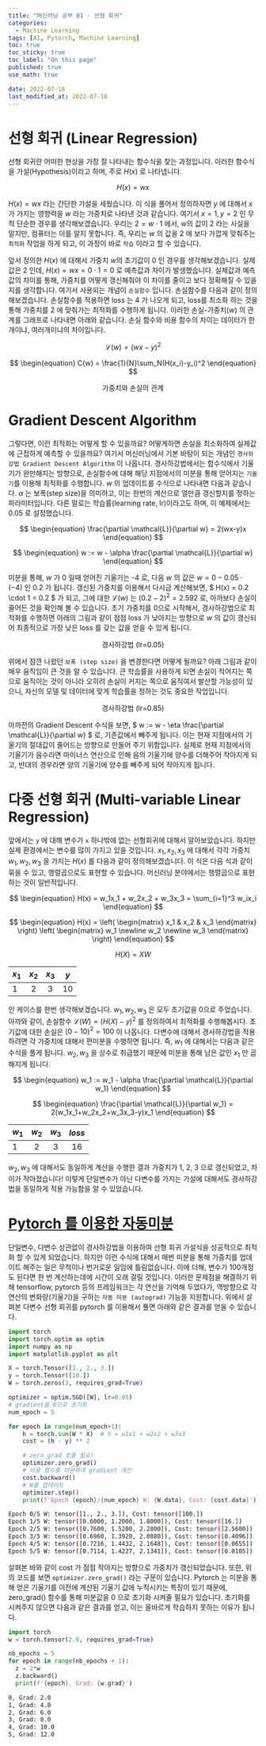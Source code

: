 ```yaml
---
title: "머신러닝 공부 01 - 선형 회귀"
categories:
  - Machine Learning
tags: [AI, Pytorch, Machine Learning]
toc: true
toc_sticky: true
toc_label: "On this page"
published: true
use_math: true

date: 2022-07-18
last_modified_at: 2022-07-18
---
```


# 선형 회귀 (Linear Regression)
선형 회귀란 어떠한 현상을 가장 잘 나타내는 함수식을 찾는 과정입니다. 이러한 함수식을 가설(Hypothesis)이라고 하며, 주로 $H(x)$ 로 나타냅니다. 

$$
\begin{equation}
H(x) = wx
\end{equation}
$$

$H(x) = wx$ 라는 간단한 가설을 세웠습니다. 이 식을 풀어서 정의하자면 $y$ 에 대해서 $x$ 가 가지는 영향력을 $w$ 라는 가중치로 나타낸 것과 같습니다. 여기서 $x=1, y=2$ 인 무척 단순한 경우를 생각해보겠습니다. 우리는 $2=w \cdot 1$ 에서, $w$의 값이 2 라는 사실을 알지만, 컴퓨터는 이를 알지 못합니다. 즉, 우리는 $w$ 의 값을 2 에 보다 가깝게 맞춰주는 `최적화` 작업을 하게 되고, 이 과정이 바로 `학습` 이라고 할 수 있습니다.

앞서 정의한 $H(x)$ 에 대해서 가중치 $w$의 초기값이 0 인 경우를 생각해보겠습니다. 실제값은 2 인데, $H(x)=wx=0 \cdot 1=0$ 로 예측값과 차이가 발생했습니다. 실제값과 예측값의 차이를 통해, 가중치를 어떻게 갱신해줘야 이 차이를 줄이고 보다 정확해질 수 있을지를 생각합니다. 여기서 사용되는 개념이 `손실함수` 입니다. 손실함수를 다음과 같이 정의해보겠습니다. 손실함수를 적용하면 loss 는 4 가 나오게 되고, loss를 최소화 하는 것을 통해 가중치를 2 에 맞춰가는 최적화를 수행하게 됩니다. 이러한 손실-가중치($w$) 의 관계를 그래프로 나타내면 아래와 같습니다. 손실 함수와 비용 함수의 차이는 데이터가 한 개이냐, 여러개이냐의 차이입니다.

$$
\begin{equation}
\mathcal{L}(w) = (wx-y)^2
\end{equation}
$$

$$
\begin{equation}
C(w) = \frac{1}{N}\sum_N(H(x_i)-y_i)^2
\end{equation}
$$

<center>
<figure style="width:50%"> <img src="/Images/Study/mlstudy/cost.jpg" alt=""/>
<figcaption>가중치와 손실의 관계</figcaption>
</figure>
</center>

# Gradient Descent Algorithm
그렇다면, 이런 최적화는 어떻게 할 수 있을까요? 어떻게하면 손실을 최소화하여 실제값에 근접하게 예측할 수 있을까요? 여기서 머신러닝에서 기본 바탕이 되는 개념인 `경사하강법 Gradient Descent Algorithm` 이 나옵니다. 경사하강법에서는 함수식에서 기울기가 완만해지는 방향으로, 손실함수에 대해 해당 지점에서의 미분을 통해 얻어지는 `기울기`를 이용해 최적화를 수행합니다. $w$ 의 업데이트를 수식으로 나타내면 다음과 같습니다. $\alpha$ 는 보폭(step size)을 의미하고, 이는 한번의 계산으로 얼만큼 갱신할지를 정하는 파라미터입니다. 다른 말로는 학습률(learning rate, lr)이라고도 하며, 이 예제에서는 0.05 로 설정했습니다.

$$
\begin{equation}
\frac{\partial \mathcal{L}}{\partial w} = 2(wx-y)x
\end{equation}
$$

$$
\begin{equation}
w := w - \alpha \frac{\partial \mathcal{L}}{\partial w}
\end{equation}
$$

미분을 통해, $w$ 가 0 일때 얻어진 기울기는 -4 로, 다음 $w$ 의 값은 $w=0-0.05 \cdot (-4)$ 인 0.2 가 됩니다. 갱신된 가중치를 이용해서 다시금 계산해보면, $ H(x) = 0.2 \cdot 1 = 0.2 $ 가 되고, 그에 대한 $\mathcal{L}(w)$ 는 $(0.2-2)^2=2.592$ 로, 아까보다 손실이 줄어든 것을 확인해 볼 수 있습니다. 초기 가중치를 0으로 시작해서, 경사하강법으로 최적화를 수행하면 아래의 그림과 같이 점점 loss 가 낮아지는 방향으로 $w$ 의 값이 갱신되어 최종적으로 가장 낮은 loss 를 갖는 값을 얻을 수 있게 됩니다.

<center>
<figure style="width:50%"> <img src="/Images/Study/mlstudy/gd-lr0.05.jpg" alt=""/>
<figcaption>경사하강법 (lr=0.05)</figcaption>
</figure>
</center>

위에서 잠깐 나왔던 `보폭 (step size)` 을 변경한다면 어떻게 될까요? 아래 그림과 같이 매우 움직임이 큰 것을 알 수 있습니다. 큰 학습률을 사용하게 되면 손실이 적어지는 쪽으로 움직이는 것이 아니라 오히려 손실이 커지는 쪽으로 움직여서 발산할 가능성이 있으니, 자신의 모델 및 데이터에 맞게 학습률을 정하는 것도 중요한 작업입니다.

<center>
<figure style="width:50%"> <img src="/Images/Study/mlstudy/gd-lr0.85.jpg" alt=""/>
<figcaption>경사하강법 (lr=0.85)</figcaption>
</figure>
</center>

아까전의 Gradient Descent 수식을 보면, $ w := w - \eta \frac{\partial \mathcal{L}}{\partial w} $ 로, 기존값에서 빼주게 됩니다. 이는 현재 지점에서의 기울기의 절대값이 줄어드는 방향으로 만들어 주기 위함입니다. 실제로 현재 지점에서의 기울기가 음수라면 마이너스 연산으로 인해 음의 기울기에 양수를 더해주어 작아지게 되고, 반대의 경우라면 양의 기울기에 양수를 빼주게 되어 작아지게 됩니다. 

# 다중 선형 회귀 (Multi-variable Linear Regression)
앞에서는 `y` 에 대해 변수가 `x` 하나밖에 없는 선형회귀에 대해서 알아보았습니다. 하지만 실제 환경에서는 변수를 많이 가지고 있을 것입니다. $x_1, x_2, x_3$ 에 대해서 각각 가중치 $w_1, w_2, w_3$ 을 가지는 $H(x)$ 를 다음과 같이 정의해보겠습니다. 이 식은 다음 식과 같이 묶을 수 있고, 행렬곱으로도 표현할 수 있습니다. 머신러닝 분야에서는 행렬곱으로 표현하는 것이 일반적입니다.

$$
\begin{equation}
H(x) = w_1x_1 + w_2x_2 + w_3x_3 = \sum_{i=1}^3 w_ix_i
\end{equation}
$$

$$
\begin{equation}
H(x) = \left( \begin{matrix}  x_1 & x_2 & x_3  \end{matrix} \right) \left( \begin{matrix}  w_1 \newline w_2 \newline w_3 \end{matrix} \right)
\end{equation}
$$

$$
\begin{equation}
H(X) = XW
\end{equation}
$$

|$x_1$|$x_2$|$x_3$|$y$|
|------|:---:|:---:|:-:|
|1|2|3|10|

인 케이스를 한번 생각해보겠습니다. $w_1, w_2, w_3$ 은 모두 초기값을 0으로 주었습니다. 아까와 같이, 손실함수 $\mathcal{L}(W)=(H(X)-y)^2$ 를 정의하여서 최적화를 수행해봅시다. 초기값에 대한 손실은 $(0-10)^2=100$ 이 나옵니다. 다변수에 대해서 경사하강법을 적용하려면 각 가중치에 대해서 편미분을 수행하면 됩니다. 즉, $w_1$ 에 대해서는 다음과 같은 수식을 풀게 됩니다. $w_2, w_3$ 을 상수로 취급했기 때문에 미분을 통해 남은 값인 $x_1$ 만 곱해지게 됩니다.

$$
\begin{equation}
w_1 := w_1 - \alpha \frac{\partial \mathcal{L}}{\partial w_1}
\end{equation}
$$

$$
\begin{equation}
\frac{\partial \mathcal{L}}{\partial w_1} = 2(w_1x_1+w_2x_2+w_3x_3-y)x_1
\end{equation}
$$

|$w_1$|$w_2$|$w_3$|$loss$|
|------|:---:|:---:|:-:|
|1|2|3|16|

$w_2, w_3$ 에 대해서도 동일하게 계산을 수행한 결과 가중치가 1, 2, 3 으로 갱신되었고, 차이가 작아졌습니다! 
이렇게 단일변수가 아닌 다변수를 가지는 가설에 대해서도 경사하강법을 동일하게 적용 가능함을 알 수 있었습니다.

# [Pytorch 를 이용한 자동미분](https://tutorials.pytorch.kr/beginner/basics/autogradqs_tutorial.html)
단일변수, 다변수 상관없이 경사하강법을 이용하여 선형 회귀 가설식을 성공적으로 최적화 할 수 있게 되었습니다. 하지만 이런 수식에 대해서 매번 미분을 통해 가중치를 업데이트 해주는 일은 무척이나 번거로운 일임에 틀림없습니다. 이에 더해, 변수가 100개정도 된다면 한 번 계산하는데에 시간이 오래 걸릴 것입니다. 이러한 문제점을 해결하기 위해 tensorflow, pytorch 등의 프레임워크는 각 연산을 기억해 두었다가, 역방향으로 각 연산의 변화량(기울기)을 구하는 `자동 미분 (autograd)` 기능을 지원합니다. 위에서 살펴본 다변수 선형 회귀를 pytorch 를 이용해서 풀면 아래와 같은 결과를 얻을 수 있습니다.

```python
import torch
import torch.optim as optim
import numpy as np
import matplotlib.pyplot as plt

X = torch.Tensor([1., 2., 3.])
y = torch.Tensor([10.])
W = torch.zeros(3, requires_grad=True)

optimizer = optim.SGD([W], lr=0.05)
# gradient를 0으로 초기화
num_epoch = 5

for epoch in range(num_epoch+1):
    h = torch.sum(W * X)  # h = w1x1 + w2x2 + w3x3
    cost = (h - y) ** 2

    # zero_grad 호출 필요!
    optimizer.zero_grad()
    # 비용 함수를 미분하여 gradient 계산
    cost.backward()
    # W를 업데이트
    optimizer.step()
    print(f'Epoch {epoch}/{num_epoch} W: {W.data}, Cost: {cost.data}')
```

```bash
Epoch 0/5 W: tensor([1., 2., 3.]), Cost: tensor([100.])
Epoch 1/5 W: tensor([0.6000, 1.2000, 1.8000]), Cost: tensor([16.])
Epoch 2/5 W: tensor([0.7600, 1.5200, 2.2800]), Cost: tensor([2.5600])
Epoch 3/5 W: tensor([0.6960, 1.3920, 2.0880]), Cost: tensor([0.4096])
Epoch 4/5 W: tensor([0.7216, 1.4432, 2.1648]), Cost: tensor([0.0655])
Epoch 5/5 W: tensor([0.7114, 1.4227, 2.1341]), Cost: tensor([0.0105])
```

살펴본 바와 같이 cost 가 점점 작아지는 방향으로 가중치가 갱신되었습니다. 
또한, 위의 코드를 보면 `optimizer.zero_grad()` 라는 구문이 있습니다. Pytorch 는 미분을 통해 얻은 기울기를 이전에 계산된 기울기 값에 누적시키는 특징이 있기 때문에, zero_grad() 함수를 통해 미분값을 0 으로 초기화 시켜줄 필요가 있습니다. 초기화를 시켜주지 않으면 다음과 같은 결과를 얻고, 이는 올바르게 학습하지 못하는 이유가 됩니다.

```python
import torch
w = torch.tensor(2.0, requires_grad=True)

nb_epochs = 5
for epoch in range(nb_epochs + 1):
  z = 2*w
  z.backward()
  print(f'{epoch}, Grad: {w.grad}')
```

```bash
0, Grad: 2.0
1, Grad: 4.0
2, Grad: 6.0
3, Grad: 8.0
4, Grad: 10.0
5, Grad: 12.0
```
